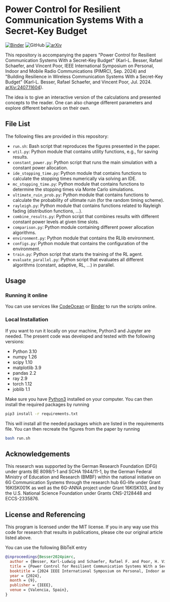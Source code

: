 # Power Control for Resilient Communication Systems With a Secret-Key Budget

[![Binder](https://mybinder.org/badge_logo.svg)](https://mybinder.org/v2/gh/klb2/power-control-resilience-secret-key-budget)
![GitHub](https://img.shields.io/github/license/klb2/power-control-resilience-secret-key-budget)
[![arXiv](https://img.shields.io/badge/arXiv-2407.11604-informational)](https://arxiv.org/abs/2407.11604)


This repository is accompanying the papers "Power Control for Resilient
Communication Systems With a Secret-Key Budget" (Karl-L. Besser, Rafael
Schaefer, and Vincent Poor, IEEE International Symposium on Personal, Indoor
and Mobile Radio Communications (PIMRC), Sep. 2024) and "Building Resilience in
Wireless Communication Systems With a Secret-Key Budget" (Karl-L. Besser,
Rafael Schaefer, and Vincent Poor, Jul. 2024.
[arXiv:2407.11604](https://arxiv.org/abs/2407.11604)).

The idea is to give an interactive version of the calculations and presented
concepts to the reader. One can also change different parameters and explore
different behaviors on their own.


## File List
The following files are provided in this repository:

- `run.sh`: Bash script that reproduces the figures presented in the paper.
- `util.py`: Python module that contains utility functions, e.g., for saving results.
- `constant_power.py`: Python script that runs the main simulation with a
  constant power allocation.
- `ide_stopping_time.py`: Python module that contains functions to calculate
  the stopping times numerically via solving an IDE.
- `mc_stopping_time.py`: Python module that contains functions to determine the
  stopping times via Monte Carlo simulations.
- `ultimate_ruin_prob.py`: Python module that contains functions to calculate
  the probability of ultimate ruin (for the random timing scheme).
- `rayleigh.py`: Python module that contains functions related to Rayleigh
  fading (distribution functions, ...).
- `combine_results.py`: Python script that combines results with different
  constant power levels at given time slots.
- `comparison.py`: Python module containing different power allocation
  algorithms.
- `environment.py`: Python module that contains the RLlib environment.
- `configs.py`: Python module that contains the configuration of the
  environment.
- `train.py`: Python script that starts the training of the RL agent.
- `evaluate_parallel.py`: Python script that evaluates all different algorithms
  (constant, adaptive, RL, ...) in parallel.


## Usage
### Running it online
You can use services like [CodeOcean](https://codeocean.com) or
[Binder](https://mybinder.org/v2/gh/klb2/power-control-resilience-secret-key-budget/HEAD)
to run the scripts online.

### Local Installation
If you want to run it locally on your machine, Python3 and Jupyter are needed.
The present code was developed and tested with the following versions:

- Python 3.10
- numpy 1.26
- scipy 1.10
- matplotlib 3.9
- pandas 2.2
- ray 2.9
- torch 1.12
- joblib 1.1

Make sure you have [Python3](https://www.python.org/downloads/) installed on
your computer.
You can then install the required packages by running
```bash
pip3 install -r requirements.txt
```
This will install all the needed packages which are listed in the requirements 
file. 
You can then recreate the figures from the paper by running
```bash
bash run.sh
```


## Acknowledgements
This research was supported by the German Research Foundation (DFG) under
grants BE 8098/1-1 and SCHA 1944/11-1, by the German Federal Ministry of
Education and Research (BMBF) within the national initiative on 6G
Communication Systems through the research hub 6G-life under Grant 16KISK001K
as well as the 6G-ANNA project under Grant 16KISK103, and by the U.S. National
Science Foundation under Grants CNS-2128448 and ECCS-2335876.


## License and Referencing
This program is licensed under the MIT license. If you in any way use this
code for research that results in publications, please cite our original
article listed above.

You can use the following BibTeX entry
```bibtex
@inproceedings{Besser2024pimrc,
  author = {Besser, Karl-Ludwig and Schaefer, Rafael F. and Poor, H. Vincent},
  title = {Power Control for Resilient Communication Systems With a Secret-Key Budget},
  booktitle = {2024 IEEE International Symposium on Personal, Indoor and Mobile Radio Communications (PIMRC)},
  year = {2024},
  month = {9},
  publisher = {IEEE},
  venue = {Valencia, Spain},
}
```
